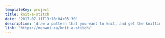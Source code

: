 ```yaml
---
templateKey: project
title: knit-a-stitch
date: '2017-07-11T13:18:04+05:30'
description: 'draw a pattern that you want to knit, and get the knitting chart for it!'
link: 'https://meowni.ca/knit-a-stitch/'
---
```

